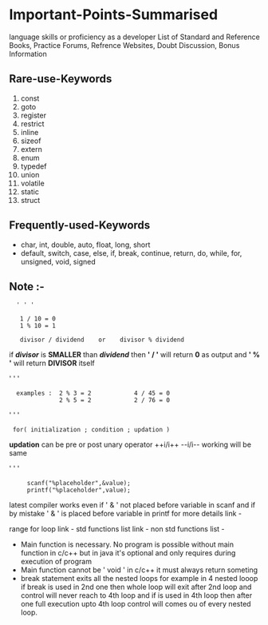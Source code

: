 # Important-Points-Summarised 

language skills or proficiency as a developer
List of Standard and Reference Books, Practice Forums, Refrence Websites, Doubt Discussion, Bonus Information 


## Rare-use-Keywords                              
                                                 
1. const                                            
2. goto                                             
3. register
4. restrict
5. inline
6. sizeof
7. extern
8. enum
9. typedef
10. union
11. volatile
12. static
13. struct         

## Frequently-used-Keywords

- char, int, double, auto, float, long, short
- default, switch, case, else, if, break, continue, return, do, while, for, unsigned, void, signed

## Note :-

      ' ' '
      
       1 / 10 = 0 
       1 % 10 = 1 
 
       divisor / dividend    or    divisor % dividend 
      

      
  if **_divisor_** is   **SMALLER**    than **_dividend_** then   **' / '**   will return   **0**   as output and   **' % '**   will return   **DIVISOR**   itself 

' ' '

      examples :  2 % 3 = 2            4 / 45 = 0
                  2 % 5 = 2            2 / 76 = 0

' ' ' 


     for( initialization ; condition ; updation )

**updation** can be pre or post unary operator ++i/i++  --i/i-- working will be same  



' ' ' 

         scanf("%placeholder",&value);  
         printf("%placeholder",value);


latest compiler works even if  ' & '  not placed before variable in scanf and if by mistake  ' & ' is placed before variable in printf 
for more details link - 

range for loop link - 
std functions list link -
non std functions list - 


- Main function is necessary. No program is possible without main function in c/c++ but in java it's optional and only requires during execution of program
- Main function cannot be  ' void ' in c/c++ it must always return someting
- break statement exits all the nested loops for example in 4 nested looop if break is used in 2nd one then whole loop will exit after 2nd loop and control will never reach to 4th loop and if is used in 4th loop then after one full execution upto 4th loop control will comes ou of every nested loop.

